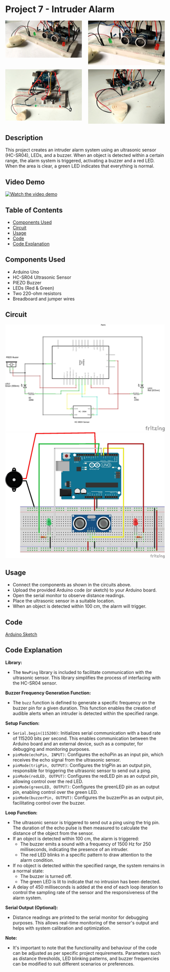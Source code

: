 # Project 7 - Intruder Alarm

<div style="display: flex;">
    <div style="flex: 1; margin-right: 10px;">
        <img src="media/ia01.jpg" alt="Image 1" style="width: 100%;">
    </div>
    <div style="flex: 1; margin-left: 10px;">
        <img src="media/ia02.jpg" alt="Image 2" style="width: 100%;">
    </div>
</div>
<div style="display: flex; margin-top: 10px;">
    <div style="flex: 1; margin-right: 10px;">
        <img src="media/ia03.jpg" alt="Image 3" style="width: 100%;">
    </div>
    <div style="flex: 1; margin-left: 10px;">
        <img src="media/ia04.jpg" alt="Image 4" style="width: 100%;">
    </div>
</div>

## Description
This project creates an intruder alarm system using an ultrasonic sensor (HC-SR04), LEDs, and a buzzer. When an object is detected within a certain range, the alarm system is triggered, activating a buzzer and a red LED. When the area is clear, a green LED indicates that everything is normal.

## Video Demo
[![Watch the video demo](https://img.youtube.com/vi/d3yNrXwEarY/0.jpg)](https://youtube.com/watch?v=d3yNrXwEarY)

## Table of Contents
- [Components Used](#components-used)
- [Circuit](#circuit)
- [Usage](#usage)
- [Code](#code)
- [Code Explanation](#code-explanation)

## Components Used
- Arduino Uno
- HC-SR04 Ultrasonic Sensor
- PIEZO Buzzer
- LEDs (Red & Green)
- Two 220-ohm resistors
- Breadboard and jumper wires

## Circuit
![Circuit01](circuit/ia_circuit01.jpg)
![Circuit02](circuit/ia_circuit02.jpg)

## Usage
- Connect the components as shown in the circuits above.
- Upload the provided Arduino code (or sketch) to your Arduino board.
- Open the serial monitor to observe distance readings.
- Place the ultrasonic sensor in a suitable location.
- When an object is detected within 100 cm, the alarm will trigger.

## Code
[Arduino Sketch](code/intruder_alarm.ino)

## Code Explanation
**Library:**
- The `NewPing` library is included to facilitate communication with the ultrasonic sensor. This library simplifies the process of interfacing with the HC-SR04 sensor.

**Buzzer Frequency Generation Function:**
- The `buzz` function is defined to generate a specific frequency on the buzzer pin for a given duration. This function enables the creation of audible alerts when an intruder is detected within the specified range.

**Setup Function:**
- `Serial.begin(115200)`: Initializes serial communication with a baud rate of 115200 bits per second. This enables communication between the Arduino board and an external device, such as a computer, for debugging and monitoring purposes.
- `pinMode(echoPin, INPUT)`: Configures the echoPin as an input pin, which receives the echo signal from the ultrasonic sensor.
- `pinMode(trigPin, OUTPUT)`: Configures the trigPin as an output pin, responsible for triggering the ultrasonic sensor to send out a ping.
- `pinMode(redLED, OUTPUT)`: Configures the redLED pin as an output pin, allowing control over the red LED.
- `pinMode(greenLED, OUTPUT)`: Configures the greenLED pin as an output pin, enabling control over the green LED.
- `pinMode(buzzerPin, OUTPUT)`: Configures the buzzerPin as an output pin, facilitating control over the buzzer.

**Loop Function:**
- The ultrasonic sensor is triggered to send out a ping using the trig pin. The duration of the echo pulse is then measured to calculate the distance of the object from the sensor.
- If an object is detected within 100 cm, the alarm is triggered:
    - The buzzer emits a sound with a frequency of 1500 Hz for 250 milliseconds, indicating the presence of an intruder.
    - The red LED blinks in a specific pattern to draw attention to the alarm condition.
- If no object is detected within the specified range, the system remains in a normal state:
    - The buzzer is turned off.
    - The green LED is lit to indicate that no intrusion has been detected.
- A delay of 450 milliseconds is added at the end of each loop iteration to control the sampling rate of the sensor and the responsiveness of the alarm system.

**Serial Output (Optional):**
- Distance readings are printed to the serial monitor for debugging purposes. This allows real-time monitoring of the sensor's output and helps with system calibration and optimization.

**Note:**
- It's important to note that the functionality and behaviour of the code can be adjusted as per specific project requirements. Parameters such as distance thresholds, LED blinking patterns, and buzzer frequencies can be modified to suit different scenarios or preferences.
